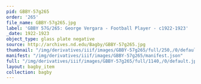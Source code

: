 ```yaml
---
pid: GBBY-57g265
order: '265'
file_name: GBBY-57g265.jpg
label: 'GBBY 57G/265: George Vergara - Football Player - c1922-1923'
_date: 1922-1923
object_type: glass plate negative
source: http://archives.nd.edu/Bagby/GBBY-57g265.jpg
thumbnail: "/img/derivatives/iiif/images/GBBY-57g265/full/250,/0/default.jpg"
manifest: "/img/derivatives/iiif/images/GBBY-57g265/manifest.json"
full: "/img/derivatives/iiif/images/GBBY-57g265/full/1140,/0/default.jpg"
layout: bagby_item
collection: bagby
---
```

